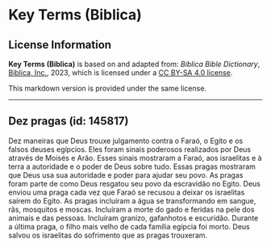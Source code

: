 # Key Terms (Biblica)

## License Information

**Key Terms (Biblica)** is based on and adapted from: _Biblica Bible Dictionary_, [Biblica, Inc.](https://www.biblica.com/), 2023, which is licensed under a [CC BY-SA 4.0 license](https://creativecommons.org/licenses/by-sa/4.0/legalcode.en).

This markdown version is provided under the same license.



--------------------------------

## Dez pragas (id: 145817)

Dez maneiras que Deus trouxe julgamento contra o Faraó, o Egito e os falsos deuses egípcios. Eles foram sinais poderosos realizados por Deus através de Moisés e Arão. Esses sinais mostraram a Faraó, aos israelitas e à terra a autoridade e o poder de Deus sobre tudo. Essas pragas mostraram que Deus usa sua autoridade e poder para ajudar seu povo. As pragas foram parte de como Deus resgatou seu povo da escravidão no Egito. Deus enviou uma praga cada vez que Faraó se recusou a deixar os israelitas saírem do Egito. As pragas incluíram a água se transformando em sangue, rãs, mosquitos e moscas. Incluíram a morte do gado e feridas na pele dos animais e das pessoas. Incluíram granizo, gafanhotos e escuridão. Durante a última praga, o filho mais velho de cada família egípcia foi morto. Deus salvou os israelitas do sofrimento que as pragas trouxeram.


